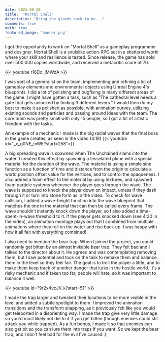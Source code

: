 ```yaml
---
date: 2023-00-20
title:  "Mortal Shell"
description: "Bring the glands back to me..."
comments: true
math: true
featured_image: 'banner.png'
---
```


I got the opportunity to work on "Mortal Shell" as a gameplay programmer and designer. Mortal Shell is a soulslike action-RPG set in a shattered world where your skill and resilience is tested. Since release, the game has sold over 500 000 copies worldwide, and received a metacritic score of 76.

<!--more-->

{{< youtube r16Dc_jMWzA >}}

I was sort of a generalist on the team, implementing and refining a lot of gameplay elements and environmental objects using Unreal Engine 4's blueprints. I did a lot of polishing and bugfixing in many different areas of the game. I might have gotten a task, such as "The cathedral level needs a gate that gets unlocked by finding 3 different levers." I would then do my best to make it as polished as possible, with animation curves, utilizing existing sounds and particles and passing around ideas with the team. The core team was pretty small with only 15 people, so I got a lot of artistic freedom with the tasks.

An example of a mechanic I made is the big radial waves that the final boss in the game creates, as seen in the video (4:18)
{{< youtube id="_x_g0NE_mWE?start=258">}}

A big spreading wave is spawned when The Unchained slams into the water. I created this effect by spawning a tesselated plane with a special material for the duration of the wave. The material is using a simple sine function as a function of time and distance from the origin to calculate a world position offset value for the vertices, and to control the opaqueness. I also added a foam effect to the material by using textures, and spawned foam particle systems whenever the player goes through the wave. The wave is supposed to knock the player down on impact, unless if they dash through it or turn into stone form as in the video. To check for wave collision, I added a wave-height function into the wave blueprint that matches the one in the material that can then be called every frame. The wave shouldn't instantly knock down the player, so I also added a time-spent-in-wave threshold to it. If the player gets knocked down (see 4:30 in the video), an animation montage plays out that I combined from multiple animations where they roll on the water and rise back up. I was happy with how it all felt with everything combined!

I also need to mention the bear trap. When I joined the project, you could randomly get bitten by an almost invisible bear trap. They felt bad and I talked to the director about it. He agreed and was contemplating removing them, but I saw potential and took on the task to remake them and balance them in the level so they feel fair. The goal is to troll the player a little, and to make them keep track of another danger that lurks in the hostile world. It's a risky mechanic and if taken too far, people will hate, so it was important to balance it well.

{{< youtube id="9r2x4vcJV_k?start=51" >}}

I made the trap larger and tweaked their locations to be more visible in the level and added a subtle spotlight to them. I improved the animation transitions and the transform snapping, as it previously felt like you would get teleported in a disorienting way. I made the trap give very little damage so you'd most likely not die to it if you get bitten (though enemies could still attack you while trapped). As a fun bonus, I made it so that enemies can also get bit so you can lure them into traps if you want. So we kept the bear trap, and I don't feel bad for the evil I've caused :)
